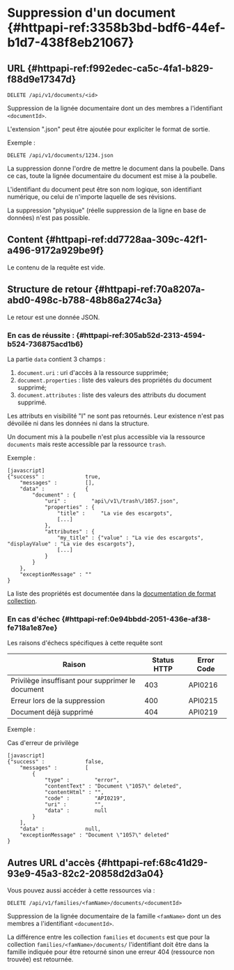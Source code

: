 # Suppression d'un document  {#httpapi-ref:3358b3bd-bdf6-44ef-b1d7-438f8eb21067}

## URL {#httpapi-ref:f992edec-ca5c-4fa1-b829-f88d9e17347d}

    DELETE /api/v1/documents/<id>

Suppression de la lignée documentaire dont un des membres a l'identifiant `<documentId>`. 

L'extension ".json" peut être ajoutée pour expliciter le format de sortie.

Exemple :

    DELETE /api/v1/documents/1234.json

La suppression donne l'ordre de mettre le document dans la poubelle. 
Dans ce cas, toute la lignée documentaire du document est mise à la poubelle.

L'identifiant du document peut être son nom logique, son identifiant numérique, ou celui de n'importe laquelle de ses
révisions.

La suppression "physique" (réelle suppression de la ligne en base de données) n'est pas possible.

## Content {#httpapi-ref:dd7728aa-309c-42f1-a496-9172a929be9f}

Le contenu de la requête est vide.

## Structure de retour {#httpapi-ref:70a8207a-abd0-498c-b788-48b86a274c3a}

Le retour est une donnée JSON.

### En cas de réussite : {#httpapi-ref:305ab52d-2313-4594-b524-736875acd1b6}

La partie `data` contient 3 champs :

1.  `document.uri` : uri d'accès à la ressource supprimée;
2.  `document.properties` : liste des valeurs des propriétés du document supprimé;
3.  `document.attributes` : liste des valeurs des attributs du document supprimé.

Les attributs en visibilité "I" ne sont pas retournés. Leur existence n'est pas
dévoilée ni dans les données ni dans la structure.

Un document mis à la poubelle n'est plus accessible via la ressource `documents`
mais reste accessible par la ressource `trash`.

Exemple :

    [javascript]
    {"success" :             true,
        "messages" :         [],
        "data" :             {
            "document" : {
                "uri" :        "api\/v1\/trash\/1057.json",
                "properties" : {
                    "title" :     "La vie des escargots",
                    [...]
                },
                "attributes" : {
                    "my_title" : {"value" : "La vie des escargots", "displayValue" : "La vie des escargots"},
                    [...]
                }
            }
        },
        "exceptionMessage" : ""
    }

La liste des propriétés est documentée dans la [documentation de format collection][properties].

### En cas d'échec {#httpapi-ref:0e94bbdd-2051-436e-af38-fe718a1e87ee}

Les raisons d'échecs spécifiques à cette requête sont 

|                      Raison                      | Status HTTP | Error Code |
| ------------------------------------------------ | ----------- | ---------- |
| Privilège insuffisant pour supprimer le document |         403 | API0216    |
| Erreur lors de la suppression                    |         400 | API0215    |
| Document déjà supprimé                           |         404 | API0219    |

Exemple : 

Cas d'erreur de privilège

    [javascript]
    {"success" :             false,
        "messages" :         [
            {
                "type" :        "error",
                "contentText" : "Document \"1057\" deleted",
                "contentHtml" : "",
                "code" :        "API0219",
                "uri" :         "",
                "data" :        null
            }
        ],
        "data" :             null,
        "exceptionMessage" : "Document \"1057\" deleted"
    }

## Autres URL d'accès {#httpapi-ref:68c41d29-93e9-45a3-82c2-20858d2d3a04}

Vous pouvez aussi accéder à cette ressources via :

    DELETE /api/v1/families/<famName>/documents/<documentId>

Suppression de la lignée documentaire de la famille `<famName>` dont un des
membres a l'identifiant `<documentId>`.

<span class="flag inline nota-bene"></span> La différence entre les collection
`families` et `documents` est que pour la collection
`families/<famName>/documents/` l'identifiant doit être dans la famille indiquée
pour être retourné sinon une erreur 404 (ressource non trouvée) est retournée.

[properties]: http://docs.anakeen.com/dynacase/3.2/dynacase-doc-core-reference/website/book/core-ref:74ce9ce4-8e4e-42ee-a0df-415eb6897a81.html#core-ref:9ebcbfd6-d094-45ee-a993-9b221fb4d893